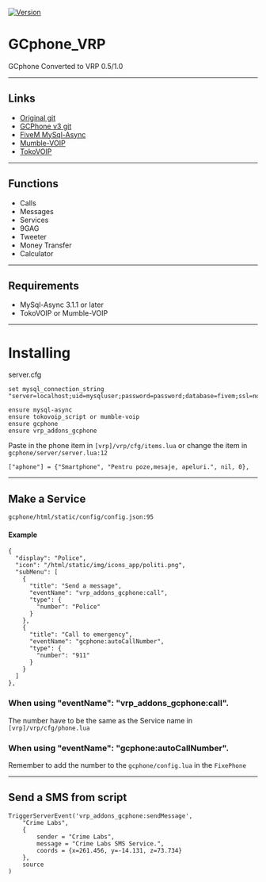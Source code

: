 [![Version](https://img.shields.io/badge/Version-3.0-yellow)](https://github.com/DracoDragon88/gcphone_vrp)
# GCphone_VRP
GCphone Converted to VRP 0.5/1.0

---
## Links
* [Original git](https://github.com/N3MTV/gcphone)
* [GCPhone v3 git](https://github.com/manueljlz/gcphone)
* [FiveM MySql-Async](https://github.com/brouznouf/fivem-mysql-async)
* [Mumble-VOIP](https://github.com/FrazzIe/mumble-voip)
* [TokoVOIP](https://github.com/Itokoyamato/TokoVOIP_TS3)

---
## Functions
* Calls
* Messages
* Services
* 9GAG
* Tweeter
* Money Transfer
* Calculator

---
## Requirements
* MySql-Async 3.1.1 or later
* TokoVOIP or Mumble-VOIP

---
# Installing
server.cfg
```
set mysql_connection_string "server=localhost;uid=mysqluser;password=password;database=fivem;ssl=none"

ensure mysql-async
ensure tokovoip_script or mumble-voip
ensure gcphone
ensure vrp_addons_gcphone
```

Paste in the phone item in `[vrp]/vrp/cfg/items.lua`
or change the item in `gcphone/server/server.lua:12`
```
["aphone"] = {"Smartphone", "Pentru poze,mesaje, apeluri.", nil, 0},
```

---
## Make a Service
`gcphone/html/static/config/config.json:95`

#### Example
```
{
  "display": "Police",
  "icon": "/html/static/img/icons_app/politi.png",
  "subMenu": [
    {
      "title": "Send a message",
      "eventName": "vrp_addons_gcphone:call",
      "type": {
        "number": "Police"
      }
    },
    {
      "title": "Call to emergency",
      "eventName": "gcphone:autoCallNumber",
      "type": {
        "number": "911"
      }
    }
  ]
},
```

### When using "eventName": "vrp_addons_gcphone:call".
The number have to be the same as the Service name in `[vrp]/vrp/cfg/phone.lua`

### When using "eventName": "gcphone:autoCallNumber".
Remember to add the number to the `gcphone/config.lua` in the `FixePhone`

---
## Send a SMS from script
```
TriggerServerEvent('vrp_addons_gcphone:sendMessage',
	"Crime Labs",
	{
		sender = "Crime Labs",
		message = "Crime Labs SMS Service.",
		coords = {x=261.456, y=-14.131, z=73.734}
	},
	source
)
```
